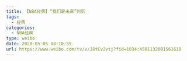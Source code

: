 ```yaml
---
title: 【NBA经典】“我们是未来”时刻
tags:
  - 经典
categories:
  - NBA经典
type: weibo
date: 2020-05-05 08:10:59
url: https://www.weibo.com/tv/v/J0tCv2vtj?fid=1034:4501132081561618
---
```


<!-- more -->
